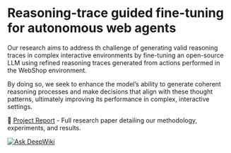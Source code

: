 # Reasoning-trace guided fine-tuning for autonomous web agents

Our research aims to address th challenge of generating valid reasoning traces in complex interactive environments by fine-tuning an open-source LLM using
refined reasoning traces generated from actions performed in the WebShop environment.

By doing so, we seek to enhance the model’s ability to generate coherent reasoning processes and make decisions that align with these thought patterns, ultimately improving its performance in complex, interactive settings.

📄 [Project Report](Project%20Report.pdf) - Full research paper detailing our methodology, experiments, and results.

[![Ask DeepWiki](https://deepwiki.com/badge.svg)](https://deepwiki.com/Sreenivas-root/WebShop_ReasoningTraces)